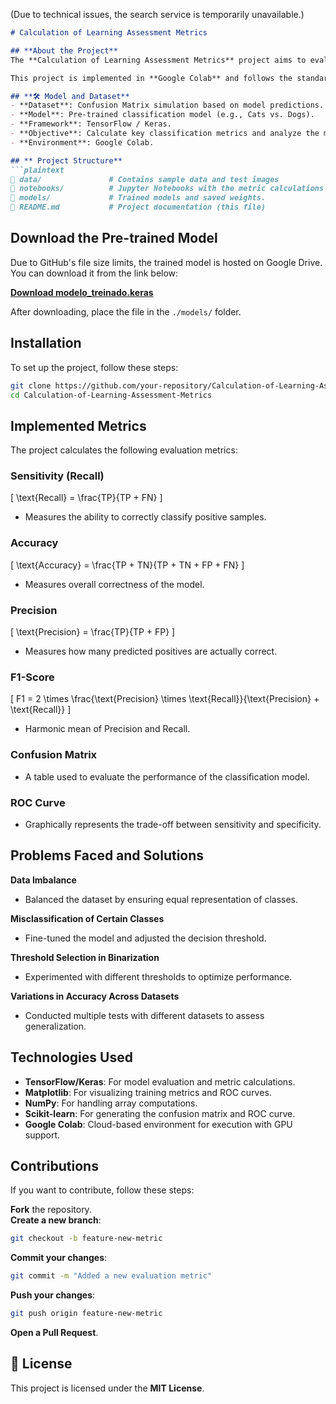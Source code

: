 (Due to technical issues, the search service is temporarily unavailable.)

```markdown
# Calculation of Learning Assessment Metrics

## **About the Project**
The **Calculation of Learning Assessment Metrics** project aims to evaluate the performance of machine learning models using various classification metrics. It calculates Sensitivity (Recall), Accuracy, Precision, F1-Score, and generates a **Confusion Matrix** and **ROC Curve** to analyze the model's performance.

This project is implemented in **Google Colab** and follows the standard evaluation metrics used in supervised learning algorithms.

## **🛠 Model and Dataset**
- **Dataset**: Confusion Matrix simulation based on model predictions.
- **Model**: Pre-trained classification model (e.g., Cats vs. Dogs).
- **Framework**: TensorFlow / Keras.
- **Objective**: Calculate key classification metrics and analyze the model's performance.
- **Environment**: Google Colab.

## ** Project Structure**
```plaintext
📁 data/               # Contains sample data and test images
📁 notebooks/          # Jupyter Notebooks with the metric calculations
📁 models/             # Trained models and saved weights.
📄 README.md           # Project documentation (this file)
```

## Download the Pre-trained Model

Due to GitHub's file size limits, the trained model is hosted on Google Drive. You can download it from the link below:

**[Download modelo_treinado.keras](https://drive.google.com/file/d/1dJ1l0xfFzXnR-7zjWKbD71WM8tGxVQQ6/view?usp=sharing)**

After downloading, place the file in the `./models/` folder.

## **Installation**
To set up the project, follow these steps:

```bash
git clone https://github.com/your-repository/Calculation-of-Learning-Assessment-Metrics.git
cd Calculation-of-Learning-Assessment-Metrics
```

## **Implemented Metrics**
The project calculates the following evaluation metrics:

### **Sensitivity (Recall)**  
\[
\text{Recall} = \frac{TP}{TP + FN}
\]  
- Measures the ability to correctly classify positive samples.

### **Accuracy**  
\[
\text{Accuracy} = \frac{TP + TN}{TP + TN + FP + FN}
\]  
- Measures overall correctness of the model.

### **Precision**  
\[
\text{Precision} = \frac{TP}{TP + FP}
\]  
- Measures how many predicted positives are actually correct.

### **F1-Score**  
\[
F1 = 2 \times \frac{\text{Precision} \times \text{Recall}}{\text{Precision} + \text{Recall}}
\]  
- Harmonic mean of Precision and Recall.

### **Confusion Matrix**
- A table used to evaluate the performance of the classification model.

### **ROC Curve**
- Graphically represents the trade-off between sensitivity and specificity.

## **Problems Faced and Solutions**
 **Data Imbalance**  
- Balanced the dataset by ensuring equal representation of classes.  

 **Misclassification of Certain Classes**  
- Fine-tuned the model and adjusted the decision threshold.

 **Threshold Selection in Binarization**  
- Experimented with different thresholds to optimize performance.

 **Variations in Accuracy Across Datasets**  
- Conducted multiple tests with different datasets to assess generalization.

## **Technologies Used**
- **TensorFlow/Keras**: For model evaluation and metric calculations.
- **Matplotlib**: For visualizing training metrics and ROC curves.
- **NumPy**: For handling array computations.
- **Scikit-learn**: For generating the confusion matrix and ROC curve.
- **Google Colab**: Cloud-based environment for execution with GPU support.

## **Contributions**
If you want to contribute, follow these steps:

**Fork** the repository.  
**Create a new branch**:
```bash
git checkout -b feature-new-metric
```
**Commit your changes**:
```bash
git commit -m "Added a new evaluation metric"
```
**Push your changes**:
```bash
git push origin feature-new-metric
```
**Open a Pull Request**.

## **📜 License**
This project is licensed under the **MIT License**.
```